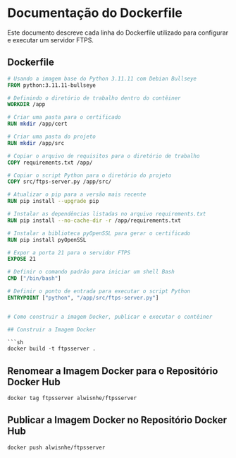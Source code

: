 # Documentação do Dockerfile

Este documento descreve cada linha do Dockerfile utilizado para configurar e executar um servidor FTPS.

## Dockerfile

```dockerfile
# Usando a imagem base do Python 3.11.11 com Debian Bullseye
FROM python:3.11.11-bullseye

# Definindo o diretório de trabalho dentro do contêiner
WORKDIR /app

# Criar uma pasta para o certificado
RUN mkdir /app/cert

# Criar uma pasta do projeto
RUN mkdir /app/src

# Copiar o arquivo de requisitos para o diretório de trabalho
COPY requirements.txt /app/

# Copiar o script Python para o diretório do projeto
COPY src/ftps-server.py /app/src/

# Atualizar o pip para a versão mais recente
RUN pip install --upgrade pip

# Instalar as dependências listadas no arquivo requirements.txt
RUN pip install --no-cache-dir -r /app/requirements.txt

# Instalar a biblioteca pyOpenSSL para gerar o certificado
RUN pip install pyOpenSSL

# Expor a porta 21 para o servidor FTPS
EXPOSE 21

# Definir o comando padrão para iniciar um shell Bash
CMD ["/bin/bash"]

# Definir o ponto de entrada para executar o script Python
ENTRYPOINT ["python", "/app/src/ftps-server.py"]


# Como construir a imagem Docker, publicar e executar o contêiner

## Construir a Imagem Docker

```sh
docker build -t ftpsserver .
```

## Renomear a Imagem Docker para o Repositório Docker Hub

```sh
docker tag ftpsserver alwisnhe/ftpsserver
```

## Publicar a Imagem Docker no Repositório Docker Hub

```sh
docker push alwisnhe/ftpsserver
```
